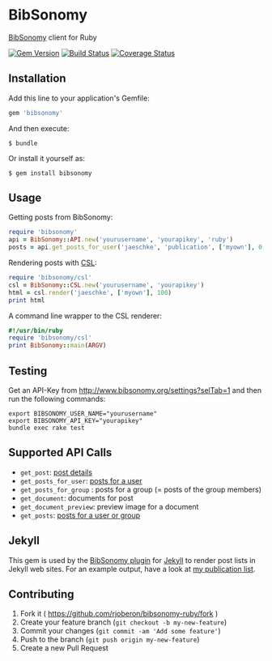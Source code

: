 # BibSonomy

[BibSonomy](http://www.bibsonomy.org/) client for Ruby

[![Gem Version](https://badge.fury.io/rb/bibsonomy.svg)](http://badge.fury.io/rb/bibsonomy)
[![Build Status](https://travis-ci.org/rjoberon/bibsonomy-ruby.svg?branch=master)](https://travis-ci.org/rjoberon/bibsonomy-ruby)
[![Coverage Status](https://coveralls.io/repos/rjoberon/bibsonomy-ruby/badge.svg)](https://coveralls.io/r/rjoberon/bibsonomy-ruby)

## Installation

Add this line to your application's Gemfile:

```ruby
gem 'bibsonomy'
```

And then execute:

    $ bundle

Or install it yourself as:

    $ gem install bibsonomy

## Usage

Getting posts from BibSonomy:

```ruby
require 'bibsonomy'
api = BibSonomy::API.new('yourusername', 'yourapikey', 'ruby')
posts = api.get_posts_for_user('jaeschke', 'publication', ['myown'], 0, 20)
```

Rendering posts with [CSL](http://citationstyles.org/):

```ruby
require 'bibsonomy/csl'
csl = BibSonomy::CSL.new('yourusername', 'yourapikey')
html = csl.render('jaeschke', ['myown'], 100)
print html
```

A command line wrapper to the CSL renderer:

```ruby
#!/usr/bin/ruby
require 'bibsonomy/csl'
print BibSonomy::main(ARGV)
```

## Testing

Get an API-Key from <http://www.bibsonomy.org/settings?selTab=1> and
then run the following commands:

```shell
export BIBSONOMY_USER_NAME="yourusername"
export BIBSONOMY_API_KEY="yourapikey"
bundle exec rake test
```

## Supported API Calls

- `get_post`: [post details](https://bitbucket.org/bibsonomy/bibsonomy/wiki/documentation/api/methods/DetailsForPost) 
- `get_posts_for_user`:
[posts for a user](https://bitbucket.org/bibsonomy/bibsonomy/wiki/documentation/api/methods/ListOfPostsForUser)
- `get_posts_for_group` : posts for a group (= posts of the group members)
- `get_document`: documents for post
- `get_document_preview`: preview image for a document
- `get_posts`: [posts for a user or group](https://bitbucket.org/bibsonomy/bibsonomy/wiki/documentation/api/methods/ListOfAllPosts)

## Jekyll

This gem is used by the
[BibSonomy plugin](https://github.com/rjoberon/bibsonomy-jekyll) for
[Jekyll](http://jekyllrb.com/) to render post lists in Jekyll web
sites. For an example output, have a look at
[my publication list](http://www.kbs.uni-hannover.de/~jaeschke/publications.html).

## Contributing

1. Fork it ( https://github.com/rjoberon/bibsonomy-ruby/fork )
2. Create your feature branch (`git checkout -b my-new-feature`)
3. Commit your changes (`git commit -am 'Add some feature'`)
4. Push to the branch (`git push origin my-new-feature`)
5. Create a new Pull Request
